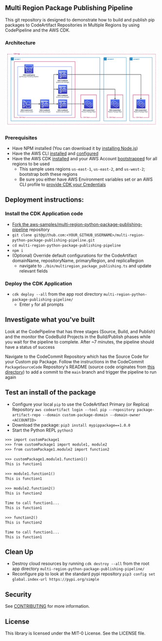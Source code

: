 ## Multi Region Package Publishing Pipeline

This git repository is designed to demonstrate how to build and publish pip packages to CodeArtifact Repositories in Multiple Regions by using CodePipeline and the AWS CDK.

### Architecture

![alt text](./Architecture.jpg)

### Prerequisites

- Have NPM installed (You can download it by [installing Node.js](https://nodejs.org/en/download/))
- Have the AWS CLI [installed](https://docs.aws.amazon.com/cli/latest/userguide/getting-started-install.html) and [configured](https://docs.aws.amazon.com/cli/latest/userguide/cli-configure-quickstart.html)
- Have the AWS CDK [installed](https://docs.aws.amazon.com/cdk/v2/guide/getting_started.html#getting_started_install) and your AWS Account [bootstrapped](https://docs.aws.amazon.com/cdk/v2/guide/getting_started.html#getting_started_bootstrap) for all regions to be used
  - This sample uses regions `us-east-1`, `us-east-2`, and `us-west-2`; bootstrap both these regions
  - Be sure you either have AWS Environment variables set or an AWS CLI profile to [provide CDK your Credentials](https://docs.aws.amazon.com/cdk/v2/guide/cli.html#cli-environment)

## Deployment instructions:

### Install the CDK Application code

- [Fork the aws-samples/multi-region-python-package-publishing-pipeline](https://github.com/aws-samples/multi-region-python-package-publishing-pipeline/fork) repository
- `git clone git@github.com:<YOUR_GITHUB_USERNAME>/multi-region-python-package-publishing-pipeline.git`
- `cd multi-region-python-package-publishing-pipeline`
- `npm i`
- (Optional) Override default configurations for the CodeArtifact domainName, repositoryName, primaryRegion, and replicaRegion
  - navigate to `./bin/multiregion_package_publishing.ts` and update relevant fields

### Deploy the CDK Application

- `cdk deploy --all` from the app root directory `multi-region-python-package-publishing-pipeline/`
  - Enter `y` for all prompts

## Investigate what you've built

Look at the CodePipeline that has three stages (Source, Build, and Publish) and the monitor the CodeBuild Projects in the Build/Publish phases while you wait for the pipeline to complete. After ~7 minutes, the pipeline should have a status of success

Navigate to the CodeCommit Repository which has the Source Code for your Custom pip Package. Follow the instructions in the CodeCommit `PackageSourceCode` Repository's README (source code originates from [this directory](./lib/custom-package-source-code)) to add a commit to the `main` branch and trigger the pipeline to run again

## Test an install of the package

- Configure your local `pip` to use the CodeArtifact Primary (or Replica) Repository `aws codeartifact login --tool pip --repository package-artifact-repo --domain custom-package-domain --domain-owner <ACCOUNTID>`
- Download the package: `pip3 install mypippackage==1.0.0`
- Start the Python REPL `python3`

```
>>> import customPackage1
>>> from customPackage1 import module1, module2
>>> from customPackage1.module2 import function2

>>> customPackage1.module1.function1()
This is function1

>>> module1.function1()
This is function1

>>> module2.function2()
This is function2

Time to call function1...
This is function1

>>> function2()
This is function2

Time to call function1...
This is function1
```

## Clean Up

- Destroy cloud resources by running `cdk destroy --all` from the root app directory `multi-region-python-package-publishing-pipeline/`
- Reconfigure pip to look at the standard pypi repository `pip3 config set global.index-url https://pypi.org/simple`

## Security

See [CONTRIBUTING](CONTRIBUTING.md#security-issue-notifications) for more information.

## License

This library is licensed under the MIT-0 License. See the LICENSE file.
